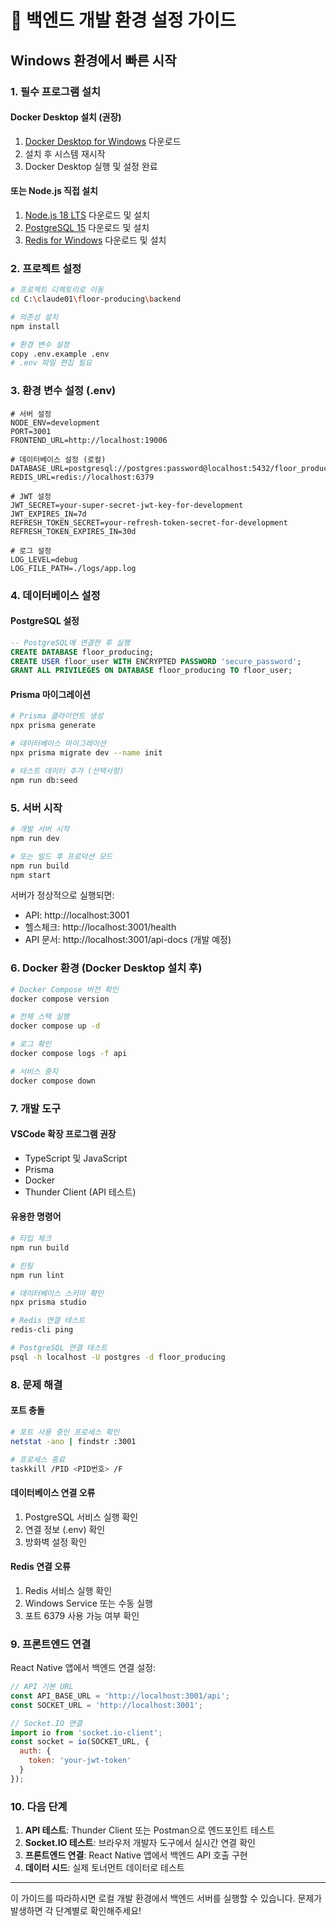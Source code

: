 # 🚀 백엔드 개발 환경 설정 가이드

## Windows 환경에서 빠른 시작

### 1. 필수 프로그램 설치

#### Docker Desktop 설치 (권장)
1. [Docker Desktop for Windows](https://desktop.docker.com/win/main/amd64/Docker%20Desktop%20Installer.exe) 다운로드
2. 설치 후 시스템 재시작
3. Docker Desktop 실행 및 설정 완료

#### 또는 Node.js 직접 설치
1. [Node.js 18 LTS](https://nodejs.org/en/download/) 다운로드 및 설치
2. [PostgreSQL 15](https://www.postgresql.org/download/windows/) 다운로드 및 설치
3. [Redis for Windows](https://github.com/microsoftarchive/redis/releases) 다운로드 및 설치

### 2. 프로젝트 설정

```bash
# 프로젝트 디렉토리로 이동
cd C:\claude01\floor-producing\backend

# 의존성 설치
npm install

# 환경 변수 설정
copy .env.example .env
# .env 파일 편집 필요
```

### 3. 환경 변수 설정 (.env)

```env
# 서버 설정
NODE_ENV=development
PORT=3001
FRONTEND_URL=http://localhost:19006

# 데이터베이스 설정 (로컬)
DATABASE_URL=postgresql://postgres:password@localhost:5432/floor_producing
REDIS_URL=redis://localhost:6379

# JWT 설정
JWT_SECRET=your-super-secret-jwt-key-for-development
JWT_EXPIRES_IN=7d
REFRESH_TOKEN_SECRET=your-refresh-token-secret-for-development
REFRESH_TOKEN_EXPIRES_IN=30d

# 로그 설정
LOG_LEVEL=debug
LOG_FILE_PATH=./logs/app.log
```

### 4. 데이터베이스 설정

#### PostgreSQL 설정
```sql
-- PostgreSQL에 연결한 후 실행
CREATE DATABASE floor_producing;
CREATE USER floor_user WITH ENCRYPTED PASSWORD 'secure_password';
GRANT ALL PRIVILEGES ON DATABASE floor_producing TO floor_user;
```

#### Prisma 마이그레이션
```bash
# Prisma 클라이언트 생성
npx prisma generate

# 데이터베이스 마이그레이션
npx prisma migrate dev --name init

# 테스트 데이터 추가 (선택사항)
npm run db:seed
```

### 5. 서버 시작

```bash
# 개발 서버 시작
npm run dev

# 또는 빌드 후 프로덕션 모드
npm run build
npm start
```

서버가 정상적으로 실행되면:
- API: http://localhost:3001
- 헬스체크: http://localhost:3001/health
- API 문서: http://localhost:3001/api-docs (개발 예정)

### 6. Docker 환경 (Docker Desktop 설치 후)

```bash
# Docker Compose 버전 확인
docker compose version

# 전체 스택 실행
docker compose up -d

# 로그 확인
docker compose logs -f api

# 서비스 중지
docker compose down
```

### 7. 개발 도구

#### VSCode 확장 프로그램 권장
- TypeScript 및 JavaScript
- Prisma
- Docker
- Thunder Client (API 테스트)

#### 유용한 명령어
```bash
# 타입 체크
npm run build

# 린팅
npm run lint

# 데이터베이스 스키마 확인
npx prisma studio

# Redis 연결 테스트
redis-cli ping

# PostgreSQL 연결 테스트
psql -h localhost -U postgres -d floor_producing
```

### 8. 문제 해결

#### 포트 충돌
```bash
# 포트 사용 중인 프로세스 확인
netstat -ano | findstr :3001

# 프로세스 종료
taskkill /PID <PID번호> /F
```

#### 데이터베이스 연결 오류
1. PostgreSQL 서비스 실행 확인
2. 연결 정보 (.env) 확인
3. 방화벽 설정 확인

#### Redis 연결 오류
1. Redis 서비스 실행 확인
2. Windows Service 또는 수동 실행
3. 포트 6379 사용 가능 여부 확인

### 9. 프론트엔드 연결

React Native 앱에서 백엔드 연결 설정:

```javascript
// API 기본 URL
const API_BASE_URL = 'http://localhost:3001/api';
const SOCKET_URL = 'http://localhost:3001';

// Socket.IO 연결
import io from 'socket.io-client';
const socket = io(SOCKET_URL, {
  auth: {
    token: 'your-jwt-token'
  }
});
```

### 10. 다음 단계

1. **API 테스트**: Thunder Client 또는 Postman으로 엔드포인트 테스트
2. **Socket.IO 테스트**: 브라우저 개발자 도구에서 실시간 연결 확인
3. **프론트엔드 연결**: React Native 앱에서 백엔드 API 호출 구현
4. **데이터 시드**: 실제 토너먼트 데이터로 테스트

---

이 가이드를 따라하시면 로컬 개발 환경에서 백엔드 서버를 실행할 수 있습니다. 
문제가 발생하면 각 단계별로 확인해주세요!